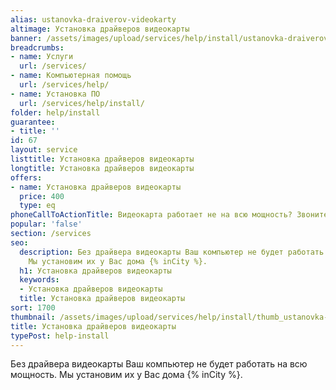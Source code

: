 ```yaml
---
alias: ustanovka-draiverov-videokarty
altimage: Установка драйверов видеокарты
banner: /assets/images/upload/services/help/install/ustanovka-draiverov-videokarty.jpg
breadcrumbs:
- name: Услуги
  url: /services/
- name: Компьютерная помощь
  url: /services/help/
- name: Установка ПО
  url: /services/help/install/
folder: help/install
guarantee:
- title: ''
id: 67
layout: service
listtitle: Установка драйверов видеокарты
longtitle: Установка драйверов видеокарты
offers:
- name: Установка драйверов видеокарты
  price: 400
  type: eq
phoneCallToActionTitle: Видеокарта работает не на всю мощность? Звоните!
popular: 'false'
section: /services
seo:
  description: Без драйвера видеокарты Ваш компьютер не будет работать на всю мощность.
    Мы установим их у Вас дома {% inCity %}.
  h1: Установка драйверов видеокарты
  keywords:
  - Установка драйверов видеокарты
  title: Установка драйверов видеокарты
sort: 1700
thumbnail: /assets/images/upload/services/help/install/thumb_ustanovka-draiverov-videokarty.jpg
title: Установка драйверов видеокарты
typePost: help-install
---
```

Без драйвера видеокарты Ваш компьютер не будет работать на всю мощность. Мы установим их у Вас дома {% inCity %}.